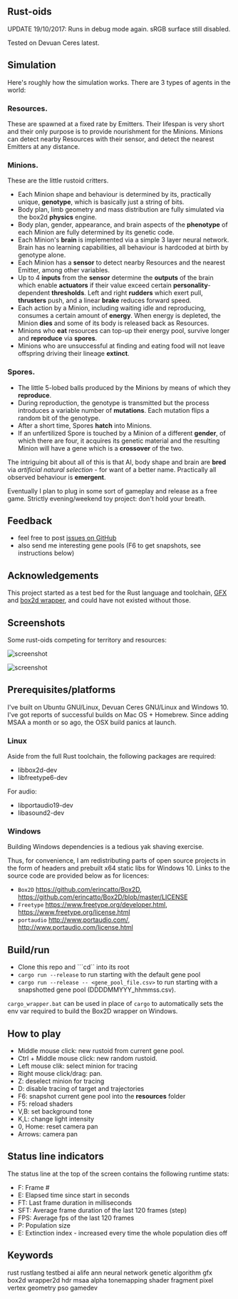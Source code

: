 
## Rust-oids

UPDATE 19/10/2017:
  Runs in debug mode again. sRGB surface still disabled.

  Tested on Devuan Ceres latest.

## Simulation

Here's roughly how the simulation works. There are 3 types of agents in the world:

### Resources. 
These are spawned at a fixed rate by Emitters. Their lifespan is very short and their only purpose is to provide nourishment for the Minions. Minions can detect nearby Resources with their sensor, and detect the nearest Emitters at any distance.

### Minions. 
These are the little rustoid critters.
- Each Minion shape and behaviour is determined by its, practically unique, **genotype**, which is basically just a string of bits.
- Body plan, limb geometry and mass distribution are fully simulated via the box2d **physics** engine.
- Body plan, gender, appearance, and brain aspects of the **phenotype** of each Minion are fully determined by its genetic code.
- Each Minion's **brain** is implemented via a simple 3 layer neural network. Brain has no learning capabilities, all behaviour is hardcoded at birth by genotype alone.
- Each Minion has a **sensor** to detect nearby Resources and the nearest Emitter, among other variables.
- Up to 4 **inputs** from the **sensor** determine the **outputs** of the brain which enable **actuators** if their value exceed certain **personality**-dependent **thresholds**. Left and right **rudders** which exert pull, **thrusters** push, and a linear **brake** reduces forward speed.
- Each action by a Minion, including waiting idle and reproducing, consumes a certain amount of **energy**. When energy is depleted, the Minion **dies** and some of its body is released back as Resources.
- Minions who **eat** resources can top-up their energy pool, survive longer and **reproduce** via **spores**.
- Minions who are unsuccessful at finding and eating food will not leave offspring driving their lineage **extinct**. 

### Spores.
- The little 5-lobed balls produced by the Minions by means of which they **reproduce**.
- During reproduction, the genotype is transmitted but the process introduces a variable number of **mutations**. Each mutation flips a random bit of the genotype.
- After a short time, Spores **hatch** into Minions.
- If an unfertilized Spore is touched by a Minion of a different **gender**, of which there are four, it acquires its genetic material and the resulting Minion will have a gene which is a **crossover** of the two.

The intriguing bit about all of this is that AI, body shape and brain are **bred** via *artificial natural selection* - for want of a better name. Practically all observed behaviour is **emergent**.

Eventually I plan to plug in some sort of gameplay and release as a free game. Strictly evening/weekend toy project: don't hold your breath.

## Feedback
- feel free to post [issues on GitHub](https://github.com/itadinanta/rust-oids/issues)
- also send me interesting gene pools (F6 to get snapshots, see instructions below)

## Acknowledgements

This project started as a test bed for the Rust language and toolchain, [GFX](https://github.com/gfx-rs/gfx) and [box2d wrapper](https://github.com/Bastacyclop/rust_box2d), and could have not existed without those.

## Screenshots

Some rust-oids competing for territory and resources:

![screenshot](img/screenshot_008.png)

![screenshot](img/screenshot_007.png)

## Prerequisites/platforms

I've built on Ubuntu GNU/Linux, Devuan Ceres GNU/Linux and Windows 10. I've got reports of successful builds on Mac OS + Homebrew. Since adding MSAA a month or so ago, the OSX build panics at launch.

### Linux

Aside from the full Rust toolchain, the following packages are required:

- libbox2d-dev
- libfreetype6-dev

For audio:

- libportaudio19-dev
- libasound2-dev

### Windows

Building Windows dependencies is a tedious yak shaving exercise.

Thus, for convenience, I am redistributing parts of open source projects in the form of headers and prebuilt x64 static libs for Windows 10.
Links to the source code are provided below as for licences:

- `Box2D` https://github.com/erincatto/Box2D, https://github.com/erincatto/Box2D/blob/master/LICENSE
- `Freetype` https://www.freetype.org/developer.html, https://www.freetype.org/license.html
- `portaudio` http://www.portaudio.com/, http://www.portaudio.com/license.html

## Build/run

- Clone this repo and ```cd`` into its root
- ```cargo run --release``` to run starting with the default gene pool
- ```cargo run --release -- <gene_pool_file.csv>``` to run starting with a snapshotted gene pool (DDDDMMYYY_hhmmss.csv).

`cargo_wrapper.bat` can be used in place of `cargo` to automatically sets the env var required to build the Box2D wrapper on Windows.

## How to play

- Middle mouse click: new rustoid from current gene pool.
- Ctrl + Middle mouse click: new random rustoid.
- Left mouse clik: select minion for tracing
- Right mouse click/drag: pan.
- Z: deselect minion for tracing
- D: disable tracing of target and trajectories
- F6: snapshot current gene pool into the **resources** folder
- F5: reload shaders
- V,B: set background tone
- K,L: change light intensity
- 0, Home: reset camera pan
- Arrows: camera pan

## Status line indicators

The status line at the top of the screen contains the following runtime stats: 

- F: Frame #
- E: Elapsed time since start in seconds
- FT: Last frame duration in milliseconds
- SFT: Average frame duration of the last 120 frames (step)
- FPS: Average fps of the last 120 frames
- P: Population size
- E: Extinction index - increased every time the whole population dies off

## Keywords

rust rustlang testbed ai alife ann neural network genetic algorithm gfx box2d wrapper2d hdr msaa alpha tonemapping shader fragment pixel vertex geometry pso gamedev
